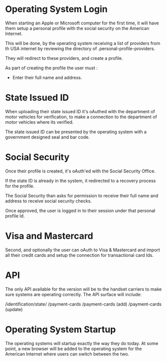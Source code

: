 # Operating System Login

When starting an Apple or Microsoft computer for the first time, it will have them setup a personal profile with the social security on the American Internet.

This will be done, by the operating system receiving a list of providers from th USA internet by reviewing the directory of .personal-profile-providers.

They will redirect to these providers, and create a profile.

As part of creating the profile the user must :

- Enter their full name and address.

# State Issued ID

When uploading their state issued ID it's oAuthed with the department of motor vehicles for verification, to make a connection to the department of motor vehicles where its verified.

The state issued ID can be presented by the operating system with a government designed seal and bar code.

# Social Security

Once their profile is created, it's oAuth'ed with the Social Security Office.

If the state ID is already in the system, it redirected to a recovery process for the profile.

The Social Security than asks for permission to receive their full name and address to receive social security checks.

Once approved, the user is logged in to their session under that personal profile Id.

# Visa and Mastercard

Second, and optionally the user can oAuth to Visa & Mastercard and import all their credit cards and setup the connection for transactional card Ids.

# API

The only API available for the version will be to the handset carriers to make sure systems are operating correctly. The API surface will include:

/identification/state/<id>
/payment-cards
/payment-cards (add)
/payment-cards (update)

# Operating System Startup

The operating systems will startup exactly the way they do today. At some point, a new browser will be added to the operating system for the American Internet where users can switch between the two.
